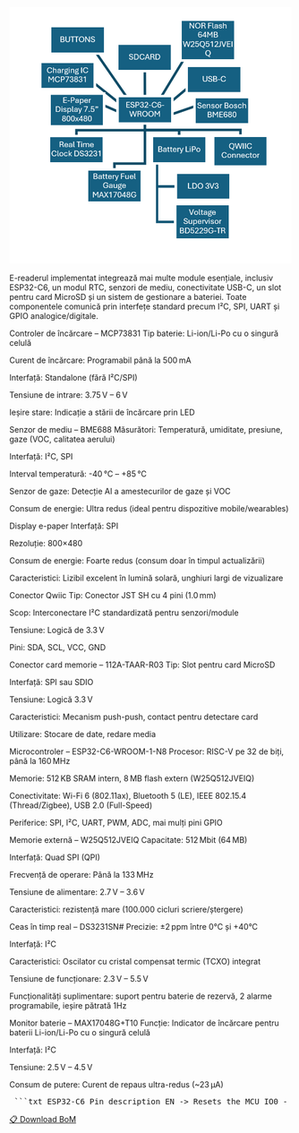 ![Diagram](Images/Diagram.png)

E-readerul implementat integrează mai multe module esențiale, inclusiv ESP32-C6, un modul RTC, senzori de mediu, 
conectivitate USB-C, un slot pentru card MicroSD și un sistem de gestionare a bateriei. 
Toate componentele comunică prin interfețe standard precum I²C, SPI, UART și GPIO analogice/digitale.

Controler de încărcare – MCP73831
Tip baterie: Li-ion/Li-Po cu o singură celulă

Curent de încărcare: Programabil până la 500 mA

Interfață: Standalone (fără I²C/SPI)

Tensiune de intrare: 3.75 V – 6 V

Ieșire stare: Indicație a stării de încărcare prin LED

Senzor de mediu – BME688
Măsurători: Temperatură, umiditate, presiune, gaze (VOC, calitatea aerului)

Interfață: I²C, SPI

Interval temperatură: -40 °C – +85 °C

Senzor de gaze: Detecție AI a amestecurilor de gaze și VOC

Consum de energie: Ultra redus (ideal pentru dispozitive mobile/wearables)

Display e-paper
Interfață: SPI

Rezoluție: 800×480

Consum de energie: Foarte redus (consum doar în timpul actualizării)

Caracteristici: Lizibil excelent în lumină solară, unghiuri largi de vizualizare

Conector Qwiic
Tip: Conector JST SH cu 4 pini (1.0 mm)

Scop: Interconectare I²C standardizată pentru senzori/module

Tensiune: Logică de 3.3 V

Pini: SDA, SCL, VCC, GND

Conector card memorie – 112A-TAAR-R03
Tip: Slot pentru card MicroSD

Interfață: SPI sau SDIO

Tensiune: Logică 3.3 V

Caracteristici: Mecanism push-push, contact pentru detectare card

Utilizare: Stocare de date, redare media

Microcontroler – ESP32-C6-WROOM-1-N8
Procesor: RISC-V pe 32 de biți, până la 160 MHz

Memorie: 512 KB SRAM intern, 8 MB flash extern (W25Q512JVEIQ)

Conectivitate: Wi-Fi 6 (802.11ax), Bluetooth 5 (LE), IEEE 802.15.4 (Thread/Zigbee), USB 2.0 (Full-Speed)

Periferice: SPI, I²C, UART, PWM, ADC, mai mulți pini GPIO

Memorie externă – W25Q512JVEIQ
Capacitate: 512 Mbit (64 MB)

Interfață: Quad SPI (QPI)

Frecvență de operare: Până la 133 MHz

Tensiune de alimentare: 2.7 V – 3.6 V

Caracteristici: rezistență mare (100.000 cicluri scriere/ștergere)

Ceas în timp real – DS3231SN#
Precizie: ±2 ppm între 0°C și +40°C

Interfață: I²C

Caracteristici: Oscilator cu cristal compensat termic (TCXO) integrat

Tensiune de funcționare: 2.3 V – 5.5 V

Funcționalități suplimentare: suport pentru baterie de rezervă, 2 alarme programabile, ieșire pătrată 1Hz

Monitor baterie – MAX17048G+T10
Funcție: Indicator de încărcare pentru baterii Li-ion/Li-Po cu o singură celulă

Interfață: I²C

Tensiune: 2.5 V – 4.5 V

Consum de putere: Curent de repaus ultra-redus (~23 µA)



<pre lang="markdown"> ```txt ESP32-C6 Pin description EN -> Resets the MCU IO0 - INT_RTC -> Used to receive interrupts signals from RTC, allowing for two major functionalities: Alarm and Square Wave Output IO1 - 32KHz -> Used for a stable clock signal of 32.768 kHz generated by the RTC IO2 – MISO -> Master In Slave Out Signal, used in the SPI communication with the SD Card IO3 - EPD_BUSY -> Indicates display driver status IO4 – SS_SD -> Chip select for SPI communication with SD Card IO5 – EPD_DC -> Display serial communication Command/Data input IO6 – SCK -> Clock signal for I2C communication IO7 – MOSI -> Master Out Slave In Signal, used to send data to display and SD Card IO8 - GPIO8 - Controls MCU boot mode IO9 - IO/BOOT -> Used to detect BOOT button press NC -> Not connected 3V3 -> Used to power the MCU and the other components IO10 - EPD_CS -> Chip select for SPI serial communication with the display IO11 - FLASH_CS -> Chip select for SPI communication with the flash IO12 - USB_D- -> Used in USB differential communication IO13 - USB_D+ -> Used in USB differential communication IO15 - IO/CHANGE -> Used to detect CHANGE button press TXD0/GPIO16 - TX -> Sends data to another device via UART RXD0/GPIO17 - RX -> Receives data from another device via UART IO18 - RTC_RST -> Resets the RTC IO19 - I2C_PW -> Power source for I2C components IO20 - EPD_3V3_C -> Display IO voltage supply IO21 - SDA -> Used to send and receive data in the I2C communication with the sensor, RTC module and Battery Fuel Gauge IO22 - SCL -> Clock signal for I2C communication IO23 - EPD_RST -> Global reset signal for the display GND -> Shared Voltage Reference ``` </pre>


[📋 Download BoM](./Manufacturing/Bill%20of%20Materials.csv)
